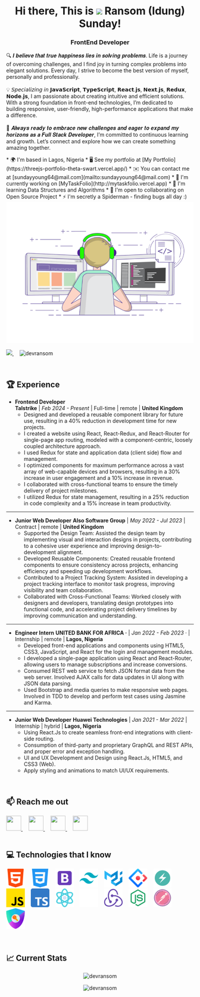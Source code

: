 <h1 align="center"> Hi there, This is <img src="https://user-images.githubusercontent.com/18350557/176309783-0785949b-9127-417c-8b55-ab5a4333674e.gif" width="35px"> Ransom (Idung) Sunday! </h1>

<h3 align="center">
  <b>FrontEnd Developer</b>
</h3>

🔍 𝑰 𝒃𝒆𝒍𝒊𝒆𝒗𝒆 𝒕𝒉𝒂𝒕 𝒕𝒓𝒖𝒆 𝒉𝒂𝒑𝒑𝒊𝒏𝒆𝒔𝒔 𝒍𝒊𝒆𝒔 𝒊𝒏 𝒔𝒐𝒍𝒗𝒊𝒏𝒈 𝒑𝒓𝒐𝒃𝒍𝒆𝒎𝒔. Life is a journey of overcoming challenges, and I find joy in turning complex problems into elegant solutions. Every day, I strive to become the best version of myself, personally and professionally. 
<br /><br />
💡 𝘚𝘱𝘦𝘤𝘪𝘢𝘭𝘪𝘻𝘪𝘯𝘨 𝘪𝘯 𝗝𝗮𝘃𝗮𝗦𝗰𝗿𝗶𝗽𝘁, 𝗧𝘆𝗽𝗲𝗦𝗰𝗿𝗶𝗽𝘁, 𝗥𝗲𝗮𝗰𝘁.𝗷𝘀, 𝗡𝗲𝘅𝘁.𝗷𝘀, 𝗥𝗲𝗱𝘂𝘅, 𝗡𝗼𝗱𝗲.𝗷𝘀, I am passionate about creating intuitive and efficient solutions. With a strong foundation in front-end technologies, I’m dedicated to building responsive, user-friendly, high-performance applications that make a difference. 
<br /><br />
🎯 𝑨𝒍𝒘𝒂𝒚𝒔 𝒓𝒆𝒂𝒅𝒚 𝒕𝒐 𝒆𝒎𝒃𝒓𝒂𝒄𝒆 𝒏𝒆𝒘 𝒄𝒉𝒂𝒍𝒍𝒆𝒏𝒈𝒆𝒔 𝒂𝒏𝒅 𝒆𝒂𝒈𝒆𝒓 𝒕𝒐 𝒆𝒙𝒑𝒂𝒏𝒅 𝒎𝒚 𝒉𝒐𝒓𝒊𝒛𝒐𝒏𝒔 𝒂𝒔 𝒂 𝑭𝒖𝒍𝒍 𝑺𝒕𝒂𝒄𝒌 𝑫𝒆𝒗𝒆𝒍𝒐𝒑𝒆𝒓, I’m committed to continuous learning and growth. Let’s connect and explore how we can create something amazing together.

<div display="flex">* 🌍  I'm based in Lagos, Nigeria
* 🖥️  See my portfolio at [My Portfolio](https://threejs-portfolio-theta-swart.vercel.app/)
* ✉️  You can contact me at [sundayyoung64@mail.com](mailto:sundayyoung64@mail.com)
* 🚀  I'm currently working on [MyTaskFolio](http://mytaskfolio.vercel.app)
* 🧠  I'm learning Data Structures and Algorithms
* 🤝  I'm open to collaborating on Open Source Project
* ⚡  I'm secretly a Spiderman - finding bugs all day :)
  <img src="https://raw.githubusercontent.com/devSouvik/devSouvik/master/gif3.gif" />
</div>

<p align="left">
  <!-- GitHub Followers Badge with 'for-the-badge' style -->
  <a href="https://www.github.com/dev-ransom" target="_blank" rel="noreferrer">
    <img src="https://img.shields.io/github/followers/dev-ransom?logo=github&style=for-the-badge&color=0891b2&labelColor=1c1917" />
  </a>
  &nbsp;&nbsp;&nbsp;
  <!-- Profile Views Badge with 'for-the-badge' style for consistency -->
  <img src="https://komarev.com/ghpvc/?username=dev-ransom&label=Profile%20views&color=0e75b6&style=for-the-badge" alt="devransom" />
</p>
<br />

## 🏆 Experience

- **Frontend Developer**  
  **Talstrike** | *Feb 2024 - Present* | Full-time | remote | **United Kingdom**  
  - Designed and developed a reusable component library for future use, resulting in a 40% reduction in development time for new projects.
  - I created a website using React, React-Redux, and React-Router for single-page app routing, modeled with a component-centric, loosely coupled architecture approach.
  - I used Redux for state and application data (client side) flow and management.
  - I optimized components for maximum performance across a vast array of web-capable devices and browsers, resulting in a 30% increase in user engagement 
and a 10% increase in revenue.
  - I collaborated with cross-functional teams to ensure the timely delivery of project milestones.
  - I utilized Redux for state management, resulting in a 25% reduction in code complexity and a 15% increase in team productivity.
    
---

- **Junior Web Developer**
  **Also Software Group** | *May 2022 - Jul 2023* | Contract | remote | **United Kingdom**  
  - Supported the Design Team: Assisted the design team by implementing visual and interaction designs in projects, contributing to a cohesive user experience and improving design-to-development alignment.
  - Developed Reusable Components: Created reusable frontend components to ensure consistency across projects, enhancing efficiency and speeding up development workflows.
  - Contributed to a Project Tracking System: Assisted in developing a project tracking interface to monitor task progress, improving visibility and team collaboration.
  - Collaborated with Cross-Functional Teams: Worked closely with designers and developers, translating design prototypes into functional code, and accelerating project delivery timelines by improving communication and understanding.
    
---

- **Engineer Intern**
  **UNITED BANK FOR AFRICA ·** | *Jan 2022 - Feb 2023 ·* | Internship | remote | **Lagos, Nigeria**  
  - Developed front-end applications and components using HTML5, CSS3, JavaScript, and React for the login and management modules.
  - I developed a single-page application using React and React-Router, allowing users to manage subscriptions and increase conversions.
  - Consumed REST web service to fetch JSON format data from the web server. Involved AJAX calls for data updates in Ul along with JSON data parsing.
  - Used Bootstrap and media queries to make responsive web pages. Involved in TDD to develop and perform test cases using Jasmine and Karma.
    
---

- **Junior Web Developer**
  **Huawei Technologies** | *Jan 2021 - Mar 2022* | Internship | hybrid | **Lagos, Nigeria**  
  - Using React.Js to create seamless front-end integrations with client-side routing.
  - Consumption of third-party and proprietary GraphQL and REST APIs, and proper error and exception handling.
  - UI and UX Development and Design using React.Js, HTML5, and CSS3 (Web).
  - Apply styling and animations to match UI/UX requirements.

<br />


## :mailbox: Reach me out

<div align="left"> 
  <a href="https://discord.com/users/sundayransom" target="_blank" rel="noreferrer"> 
    <picture> 
      <source media="(prefers-color-scheme: dark)" srcset="https://raw.githubusercontent.com/danielcranney/readme-generator/main/public/icons/socials/discord-dark.svg" /> 
      <source media="(prefers-color-scheme: light)" srcset="https://raw.githubusercontent.com/danielcranney/readme-generator/main/public/icons/socials/discord.svg" /> 
      <img src="https://raw.githubusercontent.com/danielcranney/readme-generator/main/public/icons/socials/discord.svg" width="40" height="40" /> 
    </picture> 
  </a>&nbsp;&nbsp;&nbsp;
  <a href="https://www.github.com/dev-ransom" target="_blank" rel="noreferrer"> 
    <picture> 
      <source media="(prefers-color-scheme: dark)" srcset="https://raw.githubusercontent.com/danielcranney/readme-generator/main/public/icons/socials/github-dark.svg" /> 
      <source media="(prefers-color-scheme: light)" srcset="https://raw.githubusercontent.com/danielcranney/readme-generator/main/public/icons/socials/github.svg" /> 
      <img src="https://raw.githubusercontent.com/danielcranney/readme-generator/main/public/icons/socials/github.svg" width="40" height="40" /> 
    </picture> 
  </a>&nbsp;&nbsp;&nbsp;
  <a href="https://www.linkedin.com/in/ransom-sunday-9a8b04249/" target="_blank" rel="noreferrer"> 
    <picture> 
      <source media="(prefers-color-scheme: dark)" srcset="https://raw.githubusercontent.com/danielcranney/readme-generator/main/public/icons/socials/linkedin-dark.svg" /> 
      <source media="(prefers-color-scheme: light)" srcset="https://raw.githubusercontent.com/danielcranney/readme-generator/main/public/icons/socials/linkedin.svg" /> 
      <img src="https://raw.githubusercontent.com/danielcranney/readme-generator/main/public/icons/socials/linkedin.svg" width="40" height="40" /> 
    </picture> 
  </a>&nbsp;&nbsp;&nbsp;
  <a href="https://www.youtube.com/@youngsunday8192" target="_blank" rel="noreferrer"> 
    <picture> 
      <source media="(prefers-color-scheme: dark)" srcset="https://raw.githubusercontent.com/danielcranney/readme-generator/main/public/icons/socials/youtube-dark.svg" /> 
      <source media="(prefers-color-scheme: light)" srcset="https://raw.githubusercontent.com/danielcranney/readme-generator/main/public/icons/socials/youtube.svg" /> 
      <img src="https://raw.githubusercontent.com/danielcranney/readme-generator/main/public/icons/socials/youtube.svg" width="40" height="40" /> 
    </picture> 
  </a>
</div>
<br />


## :computer: Technologies that I know

<p align="left">
<img width="50px" src="https://github.com/dev-ransom/dev-ransom/blob/master/images/icons/html-5.png"/>&nbsp;&nbsp;&nbsp;
<img width="50px" src="https://github.com/dev-ransom/dev-ransom/blob/master/images/icons/css-3.png"/>&nbsp;&nbsp;&nbsp;
<img width="50px" src="https://github.com/dev-ransom/dev-ransom/blob/master/images/icons/bootstrap.png"/>&nbsp;&nbsp;&nbsp;
<img width="50px" src="https://github.com/dev-ransom/dev-ransom/blob/master/images/icons/tailwind.png"/>&nbsp;&nbsp;&nbsp;
<img width="50px" src="https://github.com/dev-ransom/dev-ransom/blob/master/images/icons/materialUI.png"/>&nbsp;&nbsp;&nbsp;
<img width="50px" src="https://github.com/dev-ransom/dev-ransom/blob/master/images/icons/ant-design.svg"/>&nbsp;&nbsp;&nbsp;
<img width="50px" src="https://github.com/dev-ransom/dev-ransom/blob/master/images/icons/chakraUI.png"/>&nbsp;&nbsp;&nbsp;
<img width="50px" src="https://github.com/dev-ransom/dev-ransom/blob/master/images/icons/js.png"/>&nbsp;&nbsp;&nbsp;
<img width="50px" src="https://github.com/dev-ransom/dev-ransom/blob/master/images/icons/typescript.png"/>&nbsp;&nbsp;&nbsp;
<img width="50px" src="https://github.com/dev-ransom/dev-ransom/blob/master/images/icons/reactjs.png"/>&nbsp;&nbsp;&nbsp;
<img width="50px" src="https://github.com/dev-ransom/dev-ransom/blob/master/images/icons/nextjs1.png"/>&nbsp;&nbsp;&nbsp;
<img width="50px" src="https://github.com/dev-ransom/dev-ransom/blob/master/images/icons/redux.png"/>&nbsp;&nbsp;&nbsp;
<img width="50px" src="https://github.com/dev-ransom/dev-ransom/blob/master/images/icons/nodejs.png"/>&nbsp;&nbsp;&nbsp;
<img width="50px" src="https://github.com/dev-ransom/dev-ransom/blob/master/images/icons/postman.png"/>&nbsp;&nbsp;&nbsp;
<img width="50px" src="https://github.com/dev-ransom/dev-ransom/blob/master/images/icons/nextauth.png"/>&nbsp;&nbsp;&nbsp;
</p>

<br />

## :chart_with_upwards_trend: Current Stats
<p align="center">
  <img align="center" src="https://github-readme-stats.vercel.app/api/top-langs?username=dev-ransom&show_icons=true&locale=en&layout=compact&bg_color=0D1117&border_color=30363D&text_color=FFFFFF&icon_color=FB8C00" alt="devransom" />
</p>

<p align="center"><img align="center" src="https://github-readme-streak-stats.herokuapp.com/?user=dev-ransom&background=0D1117&sideNums=FFFFFF&sideLabels=9A9A9A&currStreakNum=FB8C00&dates=6E6E6E" alt="devransom" /></p>

